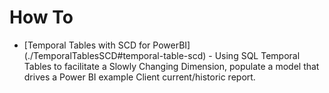 # How To

* [Temporal Tables with SCD for PowerBI] (./TemporalTablesSCD#temporal-table-scd) - Using SQL Temporal Tables to facilitate a Slowly Changing Dimension, populate a model that drives a Power BI example Client current/historic report. 
